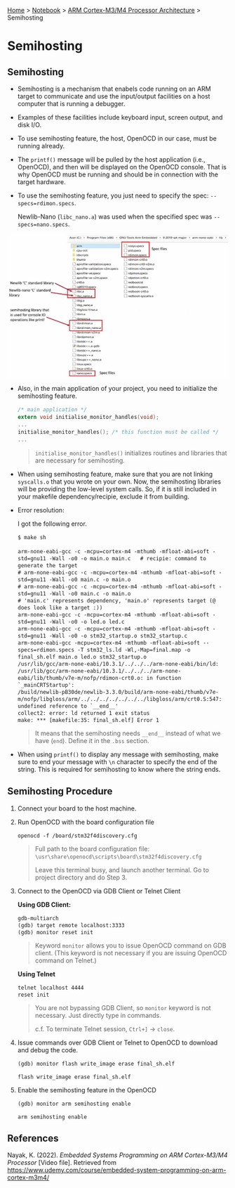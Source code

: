 <a href="../../">Home</a> > <a href="../notebook">Notebook</a> > <a href="./">ARM Cortex-M3/M4 Processor Architecture</a> > Semihosting

# Semihosting



## Semihosting

* Semihosting is a mechanism that enabels code running on an ARM target to communicate and use the input/output facilities on a host computer that is running a debugger.

* Examples of these facilities include keyboard input, screen output, and disk I/O.

* To use semihosting feature, the host, OpenOCD in our case, must be running already. 

* The `printf()` message will be pulled by the host application (i.e., OpenOCD), and then will be displayed on the OpenOCD console. That is why OpenOCD must be running and should be in connection with the target hardware.

* To use the semihosting feature, you just need to specify the spec: `--specs=rdimon.specs`.

  Newlib-Nano (`libc_nano.a`) was used when the specified spec was `--specs=nano.specs`.



<img src="./img/locating-newlib-and-newlib-nano.png" alt="locating-newlib-and-newlib-nano" width="800">



* Also, in the main application of your project, you need to initialize the semihosting feature.

  ```c
  /* main application */
  extern void initialise_monitor_handles(void);
  ...
  initialise_monitor_handles();	/* this function must be called */
  ...
  ```

  > `initialise_monitor_handles()` initializes routines and libraries that are necessary for semihosting.

* When using semihosting feature, make sure that you are not linking `syscalls.o` that you wrote on your own. Now, the semihosting libraries will be providing the low-level system calls. So, if it is still included in your makefile dependency/recipie, exclude it from building.

* Error resolution:

  I got the following error.

  ```plain
  $ make sh
  
  arm-none-eabi-gcc -c -mcpu=cortex-m4 -mthumb -mfloat-abi=soft -std=gnu11 -Wall -o0 -o main.o main.c	# recipie: command to generate the target
  # arm-none-eabi-gcc -c -mcpu=cortex-m4 -mthumb -mfloat-abi=soft -std=gnu11 -Wall -o0 main.c -o main.o
  # arm-none-eabi-gcc -c -mcpu=cortex-m4 -mthumb -mfloat-abi=soft -std=gnu11 -Wall -o0 main.c -o main.o
  # 'main.c' represents dependency, 'main.o' represents target (@ does look like a target :))
  arm-none-eabi-gcc -c -mcpu=cortex-m4 -mthumb -mfloat-abi=soft -std=gnu11 -Wall -o0 -o led.o led.c 
  arm-none-eabi-gcc -c -mcpu=cortex-m4 -mthumb -mfloat-abi=soft -std=gnu11 -Wall -o0 -o stm32_startup.o stm32_startup.c 
  arm-none-eabi-gcc -mcpu=cortex-m4 -mthumb -mfloat-abi=soft --specs=rdimon.specs -T stm32_ls.ld -Wl,-Map=final.map -o final_sh.elf main.o led.o stm32_startup.o 
  /usr/lib/gcc/arm-none-eabi/10.3.1/../../../arm-none-eabi/bin/ld: /usr/lib/gcc/arm-none-eabi/10.3.1/../../../arm-none-eabi/lib/thumb/v7e-m/nofp/rdimon-crt0.o: in function `_mainCRTStartup':
  /build/newlib-pB30de/newlib-3.3.0/build/arm-none-eabi/thumb/v7e-m/nofp/libgloss/arm/../../../../../../../libgloss/arm/crt0.S:547: undefined reference to `__end__'
  collect2: error: ld returned 1 exit status
  make: *** [makefile:35: final_sh.elf] Error 1
  ```

  > It means that the semihosting needs `__end__` instead of what we have (`end`). Define it in the `.bss` section.

* When using `printf()` to display any message with semihosting, make sure to end your message with `\n` character to specify the end of the string. This is required for semihosting to know where the string ends.



## Semihosting Procedure

1. Connect your board to the host machine.

2. Run OpenOCD with the board configuration file

   ```plain
   openocd -f /board/stm32f4discovery.cfg
   ```

   > Full path to the board configuration file: `\usr\share\openocd\scripts\board\stm32f4discovery.cfg`
   >
   > Leave this terminal busy, and launch another terminal. Go to project directory and do Step 3.

3. Connect to the OpenOCD via GDB Client or Telnet Client 

   **Using GDB Client:**

   ```plain
   gdb-multiarch
   (gdb) target remote localhost:3333
   (gdb) monitor reset init
   ```

   > Keyword `monitor` allows you to issue OpenOCD command on GDB client. (This keyword is not necessary if you are issuing OpenOCD command on Telnet.)

   **Using Telnet**

   ```plain
   telnet localhost 4444
   reset init
   ```

   > You are not bypassing GDB Client, so `monitor` keyword is not necessary. Just directly type in commands.
   >
   > c.f. To terminate Telnet session, `Ctrl+]` $\to$ `close`.

4. Issue commands over GDB Client or Telnet to OpenOCD to download and debug the code.

   ```plain
   (gdb) monitor flash write_image erase final_sh.elf
   ```

   ```plain
   flash write_image erase final_sh.elf
   ```

5. Enable the semihosting feature in the OpenOCD

   ```plain
   (gdb) monitor arm semihosting enable
   ```

   ```plain
   arm semihosting enable
   ```

   



## References

Nayak, K. (2022). *Embedded Systems Programming on ARM Cortex-M3/M4 Processor* [Video file]. Retrieved from  https://www.udemy.com/course/embedded-system-programming-on-arm-cortex-m3m4/
